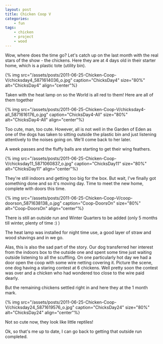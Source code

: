 ```yaml
---
layout: post
title: Chicken Coop V
categories:
    - fun
tags:
    - chicken
    - project
    - wood
---
```


Wow, where does the time go? Let's catch up on the last month with the real stars of the show - the chickens. Here they are at 4 days old in their starter home, which is a plastic tote (utility bin).

{% img src="/assets/posts/2011-06-25-Chicken-Coop-V/chicksday4_5871614036_o.jpg" caption="ChicksDay4" size="80%" alt="ChicksDay4" align="center"%}

Taken with the heat lamp on so the World is all red to them! Here are all of them together

{% img src="/assets/posts/2011-06-25-Chicken-Coop-V/chicksday4-all_5871616176_o.jpg" caption="ChicksDay4-All" size="80%" alt="ChicksDay4-All" align="center"%}

Too cute, man, too cute. However, all is not well in the Garden of Eden as one of the dogs has taken to sitting outside the plastic bin and just listening attentively to the noises going on. We'll come back to her later.

A week passes and the fluffy balls are starting to get their wing feathers.

{% img src="/assets/posts/2011-06-25-Chicken-Coop-V/chicksday11_5871060837_o.jpg" caption="ChicksDay11" size="80%" alt="ChicksDay11" align="center"%}

They're still indoors and getting too big for the box. But wait, I've finally got something done and so it's moving day. Time to meet the new home, complete with doors this time.

{% img src="/assets/posts/2011-06-25-Chicken-Coop-V/coop-doorson_5871638138_o.jpg" caption="Coop-DoorsOn" size="80%" alt="Coop-DoorsOn" align="center"%}

There is still an outside run and Winter Quarters to be added (only 5 months till winter, plenty of time :) )

The heat lamp was installed for night time use, a good layer of straw and wood shavings and in we go.

Alas, this is also the sad part of the story. Our dog transferred her interest from the indoors box to the outside one and spent some time just waiting outside listening to all the scuffling. On one particularly hot day we had a door open the coop with some wire netting covering it. Picture the scene, one dog having a staring contest at 6 chickens. Well pretty soon the contest was over and a chicken who had wondered too close to the wire paid dearly.

But the remaining chickens settled right in and here they at the 1 month mark.

{% img src="/assets/posts/2011-06-25-Chicken-Coop-V/chicksday24_5871619576_o.jpg" caption="ChicksDay24" size="80%" alt="ChicksDay24" align="center"%}

Not so cute now, they look like little reptiles!

Ok, so that's me up to date, I can go back to getting that outside run completed.